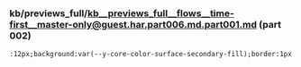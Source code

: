 ### kb/previews_full/kb__previews_full__flows__time-first__master-only@guest.har.part006.md.part001.md (part 002)

```md
:12px;background:var(--y-core-color-surface-secondary-fill);border:1px solid var(--y-core-c
```

```
